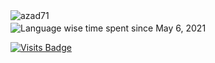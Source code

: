 <div align="center" style="margin-bottom: 20px;">
  <a href="https://github.com/azad71">
    <img src="https://github-readme-stats.vercel.app/api?username=azad71&count_private=true&show_icons=true" alt="azad71" align="left" />
  </a>
</div>

![Language wise time spent since May 6, 2021](https://github-readme-stats.vercel.app/api/wakatime?username=@azad71&v=2&layout=compact)

[![Visits Badge](https://badges.pufler.dev/visits/azad71/azad71)](https://github.com/azad71)
